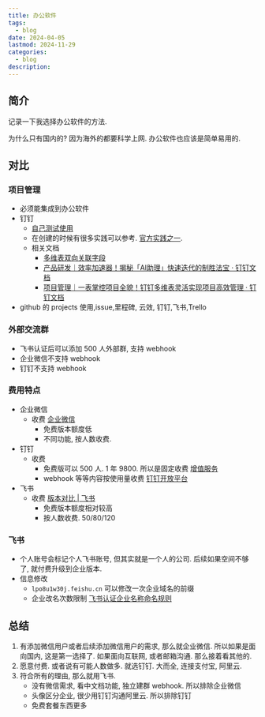 ```yaml
---
title: 办公软件
tags:
  - blog
date: 2024-04-05
lastmod: 2024-11-29
categories:
  - blog
description: 
---
```


## 简介

记录一下我选择办公软件的方法.

为什么只有国内的? 因为海外的都要科学上网. 办公软件也应该是简单易用的.

## 对比

### 项目管理

- 必须能集成到办公软件
- 钉钉
    - [自己测试使用](https://alidocs.dingtalk.com/i/nodes/6LeBq413JA7Nq7jvtyA4amzBWDOnGvpb?iframeQuery=sheetId%3DkCXkeon%26viewId%3DzwEXzvG)
    - 在创建的时候有很多实践可以参考. [官方实践之一](https://docs.dingtalk.com/i/templates/18e7479c99e9615f6ac2d934db39a6af/overview?utm_medium=dingdoc_doc_plugin_url&utm_source=dingdoc_doc).
    - 相关文档
        - [多维表双向关联字段](https://alidocs.dingtalk.com/i/p/Y7kmbokZp3pgGLq2/docs/ZgpG2NdyVXrOE2QmuvzBxM2g8MwvDqPk)
        - [产品研发｜效率加速器！揭秘「AI助理」快速迭代的制胜法宝 · 钉钉文档](https://docs.dingtalk.com/i/nodes/a9E05BDRVQj6NwOlhjX6mdB2J63zgkYA)
        - [项目管理｜一表掌控项目全貌！钉钉多维表灵活实现项目高效管理 · 钉钉文档](https://docs.dingtalk.com/i/nodes/Y1OQX0akWmj3lm2Mhga2AmAAVGlDd3mE)
- github 的 projects 使用,issue,里程碑, 云效, 钉钉,飞书,Trello

### 外部交流群

- 飞书认证后可以添加 500 人外部群, 支持 webhook
- 企业微信不支持 webhook
- 钉钉不支持 webhook

### 费用特点

- 企业微信
    - 收费 [企业微信](https://work.weixin.qq.com/business/mall#/?from=offical)
        - 免费版本额度低
        - 不同功能, 按人数收费.
- 钉钉
    - 收费
        - 免费版可以 500 人. 1 年 9800. 所以是固定收费 [增值服务](https://pages.dingtalk.com/wow/z/tianyuan/default/opportunity_index?spm=a213l2.13146415.0.0.7f1571e1PdTurN)
        - webhook 等等内容按使用量收费 [钉钉开放平台](https://open.dingtalk.com/document/orgapp/webhook-stream-free-to-commercialization-announcement)
- 飞书
    - 收费 [版本对比 | 飞书](https://www.feishu.cn/service)
        - 免费版本额度相对较高
        - 按人数收费. 50/80/120

### 飞书

- 个人账号会标记个人飞书账号, 但其实就是一个人的公司. 后续如果空间不够了, 就付费升级到企业版本.
- 信息修改
    - `lpo8u1w30j.feishu.cn` 可以修改一次企业域名的前缀
    - 企业改名次数限制 [飞书认证企业名称命名规则](https://www.feishu.cn/hc/zh-CN/articles/624838781642-%E9%A3%9E%E4%B9%A6%E8%AE%A4%E8%AF%81%E4%BC%81%E4%B8%9A%E5%90%8D%E7%A7%B0%E5%91%BD%E5%90%8D%E8%A7%84%E5%88%99#tabs0|lineguid-arjSk)

## 总结

1. 有添加微信用户或者后续添加微信用户的需求, 那么就企业微信. 所以如果是面向国内, 这是第一选择了. 如果面向互联网, 或者邮箱沟通. 那么接着看其他的.
2. 愿意付费. 或者说有可能人数做多. 就选钉钉. 大而全, 连接支付宝, 阿里云.
3. 符合所有的理由, 那么就用飞书.
    - 没有微信需求, 看中文档功能, 独立建群 webhook.  所以排除企业微信
    - 头像区分企业, 很少用钉钉沟通阿里云.  所以排除钉钉
    - 免费套餐东西更多
